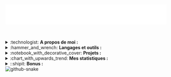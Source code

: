 <img src="https://github.com/sacha-sz/sacha-sz/blob/main/name.svg" title="Name" alt="sacha-sz"/>&nbsp;
---


<details>
  <summary>:technologist: <b>A propos de moi :</b></summary><br>

Je suis un étudiant de l'Université de Technologie de Compiègne, en 4ᵉ année.
Je suis passionné par la programmation, et j’ai décidé de créer ce compte pour partager mes projets et mes connaissances.

Les langages que j’ai le plus utilisés sont le C, le C++ et Python.
J’ai eu l’occasion d’utiliser les modules python suivants :
- Numpy
- Django
- Matplotlib
- Pandas
- Tkinter
- Scikit-Learn
- Seaborn
---
</details>

<details>
  <summary>:hammer_and_wrench: <b>Langages et outils :</b></summary><br>
Voici la liste des différents langages et outils que j’utilise dans mes projets :<br><br>
<ul>
  
  <li>&nbsp; <b>Langages :</b>
  
  <ul>
  <li>
  Web :<br>  
  <img src="https://github.com/devicons/devicon/blob/master/icons/html5/html5-original.svg" title="HTML5" alt="HTML" width="40" height="40"/>&nbsp;
  <img src="https://github.com/devicons/devicon/blob/master/icons/css3/css3-original.svg"  title="CSS3" alt="CSS" width="40" height="40"/>&nbsp;
  <img src="https://github.com/devicons/devicon/blob/master/icons/bootstrap/bootstrap-original.svg" title="Bootstrap" alt="Bootstrap" width="40" height="40"/>&nbsp;
  <img src="https://github.com/devicons/devicon/blob/master/icons/php/php-original.svg" title="php" alt="php" width="40" height="40"/>&nbsp;
 <img src="https://github.com/devicons/devicon/blob/master/icons/javascript/javascript-plain.svg" title="Javascript" alt="Javascript" width="40" height="40"/>&nbsp;

  </li>

  <li>
  Bases de données :<br>  
  <img src="https://github.com/devicons/devicon/blob/master/icons/mysql/mysql-original.svg" title="mysql" alt="mysql" width="40" height="40"/>&nbsp;
  <img src="https://github.com/devicons/devicon/blob/master/icons/postgresql/postgresql-original.svg" title="postgresql" alt="postgresql" width="40" height="40"/>&nbsp;
  <img src="https://github.com/devicons/devicon/blob/master/icons/mongodb/mongodb-original.svg" title="mongodb" alt="mongodb" width="40"/>&nbsp;
  </li>

  <li>
  Programmation :<br>  
  <img src="https://github.com/devicons/devicon/blob/master/icons/python/python-original.svg" title="python"  alt="python" width="40" height="40"/>&nbsp;
  <img src="https://github.com/devicons/devicon/blob/master/icons/r/r-original.svg" title="R"  alt="R" width="40" height="40"/>&nbsp;
  <img src="https://github.com/devicons/devicon/blob/master/icons/c/c-original.svg" title="C" alt="C" width="40" height="40"/>&nbsp;
  <img src="https://github.com/devicons/devicon/blob/master/icons/cplusplus/cplusplus-original.svg" title="Cplusplus" alt="Cplusplus" width="40" height="40"/>&nbsp;
  </li>

  <li>
  Librairies :<br>  
  <img src="https://github.com/devicons/devicon/blob/master/icons/numpy/numpy-original.svg" title="Numpy"  alt="Numpy" width="40" height="40"/>&nbsp;
  <img src="https://github.com/devicons/devicon/blob/master/icons/pandas/pandas-original.svg" title="Pandas"  alt="Pandas" width="40" height="40"/>&nbsp;
  </li>
  </ul>

    
  <li>&nbsp; <b>Outils :</b>
    
  <ul>
  <li>
  IDEs / Éditeurs : <br>
  <img src="https://github.com/devicons/devicon/blob/master/icons/atom/atom-original.svg" title="Atom" alt="Atom" width="40" height="40"/>&nbsp;
      <img src="https://github.com/devicons/devicon/blob/master/icons/anaconda/anaconda-original.svg" title="Anaconda" alt="Anaconda" width="40" height="40"/>&nbsp;
  <img src="https://github.com/devicons/devicon/blob/master/icons/jetbrains/jetbrains-original.svg" title="jetbrains" alt="jetbrains" width="40" height="40"/>&nbsp;
  <img src="https://github.com/devicons/devicon/blob/master/icons/pycharm/pycharm-original.svg" title="pycharm" alt="pycharm" width="40" height="40"/>&nbsp;
  <img src="https://github.com/devicons/devicon/blob/master/icons/vscode/vscode-original.svg" title="vscode" alt="vscode" width="40" height="40"/>&nbsp;
  <img src="https://github.com/devicons/devicon/blob/master/icons/rstudio/rstudio-original.svg" title="Rstudio" alt="Rstudio" width="40" height="40"/>&nbsp;
  <img src="https://github.com/devicons/devicon/blob/master/icons/jupyter/jupyter-original.svg" title="jupyter" alt="jupyter" width="40" height="40"/>&nbsp;
  </li>

  <li>
  Librairies : <br>
  <img src="https://github.com/devicons/devicon/blob/master/icons/django/django-plain-wordmark.svg" title="Django" alt="Django" width="40" height="40"/>&nbsp;
  <img src="https://github.com/devicons/devicon/blob/master/icons/flask/flask-original.svg" title="Flask" alt="Flask" width="40" height="40"/>&nbsp;
  <img src="https://github.com/devicons/devicon/blob/master/icons/numpy/numpy-original.svg" title="numpy" alt="numpy" width="40" height="40"/>&nbsp;
  <img src="https://github.com/devicons/devicon/blob/master/icons/pandas/pandas-original.svg" title="pandas" alt="pandas" width="40" height="40"/>&nbsp;
  <img src="https://github.com/devicons/devicon/blob/master/icons/qt/qt-original.svg" title="QT"  alt="QT" width="40" height="40"/>&nbsp;
  </li>


  <li>
  Gestion de projet / de versions :<br>
  <img src="https://github.com/devicons/devicon/blob/master/icons/git/git-original.svg" title="Git" alt="Git" width="40" height="40"/>
  <img src="https://github.com/devicons/devicon/blob/master/icons/bitbucket/bitbucket-original.svg" title="Bitbucket" alt="Bitbucket" width="40" height="40"/>
  <img src="https://github.com/devicons/devicon/blob/master/icons/github/github-original.svg" title="Github" alt="Github" width="40" height="40"/>
  <img src="https://github.com/devicons/devicon/blob/master/icons/gitlab/gitlab-original.svg" title="Gitlab" alt="Gitlab" width="40" height="40"/>
  </li>

  <li>
  Formatage de texte :<br>
  <img src="https://github.com/devicons/devicon/blob/master/icons/latex/latex-original.svg" title="Latex" alt="Latex" width="40" height="40"/>
  <img src="https://github.com/devicons/devicon/blob/master/icons/markdown/markdown-original.svg" title="markdown" alt="markdown" width="40" height="40"/>
  </li>

  </li>    
</ul>

---
</details>

<details>
  <summary>:notebook_with_decorative_cover: <b>Projets :</b></summary><br>
  
[![IA02](https://github-readme-stats.vercel.app/api/pin/?username=sacha-sz&theme=transparent&repo=UTC-IA02)](https://github.com/sacha-sz/UTC-IA02)
[![INF2](https://github-readme-stats.vercel.app/api/pin/?username=sacha-sz&theme=transparent&repo=UTC-INF2)](https://github.com/sacha-sz/UTC-INF2)
[![LO21](https://github-readme-stats.vercel.app/api/pin/?username=sacha-sz&theme=transparent&repo=UTC-LO21)](https://github.com/sacha-sz/UTC-LO21)
[![NF16](https://github-readme-stats.vercel.app/api/pin/?username=sacha-sz&theme=transparent&repo=UTC-NF16)](https://github.com/sacha-sz/UTC-NF16)
[![SY02](https://github-readme-stats.vercel.app/api/pin/?username=sacha-sz&theme=transparent&repo=UTC-SY02)](https://github.com/sacha-sz/UTC-SY02)

---
</details>

<details>
  <summary>:chart_with_upwards_trend: <b>Mes statistiques :</b></summary><br>
<div align="center">

  [![GitHub Streak](https://streak-stats.demolab.com?user=sacha-sz&theme=transparent&locale=fr&date_format=j%20M%5B%20Y%5D&mode=weekly&card_width=500)](https://git.io/streak-stats)
  
  ![Sacha’s github stats](https://github-readme-stats.vercel.app/api?username=sacha-sz&show_icons=true&theme=transparent&custom_title=Statistiques%20Github&card_width=500)

  ![Sacha’s languages](https://github-readme-stats.vercel.app/api/top-langs/?username=sacha-sz&layout=compact&theme=transparent&custom_title=Langages%20les%20plus%20utilisés&card_width=500&hide=javascript,jupyter%20notebook)

---
</details>

<details>
  <summary>::shipit: <b>Bonus :</b></summary><br>
<div align="center">
  
  Jokes from : [readme-jokes](https://github.com/ABSphreak/readme-jokes?tab=readme-ov-file) <br>
  
  ![Jokes Card](https://readme-jokes.vercel.app/api?hideBorder&theme=graywhite) <br>
</div>

---
</details>

<picture>
  <source media="(prefers-color-scheme: dark)" srcset="https://raw.githubusercontent.com/sacha-sz/sacha-sz/blob/output/github-contribution-grid-snake-dark.svg" />
  <source media="(prefers-color-scheme: light)" srcset="https://raw.githubusercontent.com/sacha-sz/sacha-sz/blob/output/github-contribution-grid-snake.svg" />
  <img alt="github-snake" src="https://raw.githubusercontent.com/sacha-sz/sacha-sz/blob/output/github-contribution-grid-snake.svg" />
</picture>
